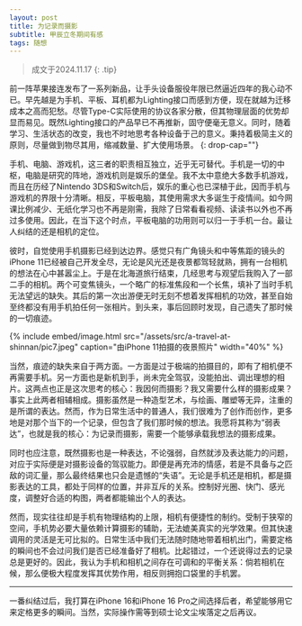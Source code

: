 ```yaml
---
layout: post
title: 为记录而摄影
subtitle: 甲辰立冬期间有感
tags: 随想
---
```


> 成文于2024.11.17
{: .tip}

前一阵苹果接连发布了一系列新品，让手头设备服役年限已然逼近四年的我心动不已。早先越是为手机、平板、耳机都为Lighting接口而感到方便，现在就越为迁移成本之高而犯愁。尽管Type-C实际使用的协议各家分散，但其物理层面的优势却显而易见。既然Lighting接口的产品早已不再推新，固守便毫无意义。同时，随着学习、生活状态的改变，我也不时地思考各种设备于己的意义。秉持着极简主义的原则，尽量做到物尽其用，缩减数量、扩大使用场景。
{: drop-cap=""}

手机、电脑、游戏机，这三者的职责相互独立，近乎无可替代。手机是一切的中枢，电脑是研究的阵地，游戏机则是娱乐的堡垒。我不太中意绝大多数手机游戏，而且在历经了Nintendo 3DS和Switch后，娱乐的重心也已深植于此，因而手机与游戏机的界限十分清晰。相反，平板电脑，其使用需求大多诞生于疫情间。如今网课比例减少、无纸化学习也不再是刚需，我除了日常看看视频、读读书以外也不再过多使用。因此，在当下这个时点，平板电脑的功用则可以归一于手机一台。最让人纠结的还是相机的定位。

彼时，自觉使用手机摄影已经到达边界。感觉只有广角镜头和中等焦距的镜头的iPhone 11已经被自己开发全尽，无论是风光还是夜景都驾轻就熟，拥有一台相机的想法在心中甚嚣尘上。于是在北海道旅行结束，几经思考与观望后我购入了一部二手的相机。两个可变焦镜头，一个略广的标准焦段和一个长焦，填补了当时手机无法望远的缺失。其后的第一次出游便无时无刻不想着发挥相机的功效，甚至自始至终都没有用手机拍任何一张相片。到头来，事后回顾时发现，自己遗失了那时候的一切痕迹。

{% include embed/image.html src="/assets/src/a-travel-at-shinnan/pic7.jpeg" caption="由iPhone 11拍摄的夜景照片" width="40%" %}

当然，痕迹的缺失来自于两方面。一方面是过于极端的拍摄目的，即有了相机便不再需要手机。另一方面也是新机到手，尚未完全驾驭，没能拍出、调出理想的相片。这两点也正是这次思考的核心：我因何而摄影？我又需要什么样的摄影成果？事实上此两者相辅相成。摄影虽然是一种造型艺术，与绘画、雕塑等无异，注重的是所谓的表达。然而，作为日常生活中的普通人，我们很难为了创作而创作，更多地是对那个当下的一个记录，但包含了我们那时候的想法。我愿将其称为“弱表达”，也就是我的核心：为记录而摄影，需要一个能够承载我想法的摄影成果。

同时也应注意，既然摄影也是一种表达，不论强弱，自然就涉及表达能力的问题，对应于实际便是对摄影设备的驾驭能力。即便是再充沛的情感，若是不具备与之匹敌的词汇量，那么最终结果也只会是遗憾的“失语”。无论是手机还是相机，都是摄影表达的工具，都处于同样的位置，并非互斥的关系。控制好光圈、快门、感光度，调整好合适的构图，两者都能输出个人的表达。

然而，现实往往却是手机有物理结构的上限，相机有便捷性的制约。受制于狭窄的空间，手机势必要大量依赖计算摄影的辅助，无法媲美真实的光学效果。但其快速调用的灵活是无可比拟的。日常生活中我们无法随时随地带着相机出门，需要定格的瞬间也不会过问我们是否已经准备好了相机。比起错过，一个还说得过去的记录总是更好的。因此，我认为手机和相机之间存在可调和的平衡关系：倘若相机在候，那么便极大程度发挥其优势作用，相反则拥抱口袋里的手机罢。

---

一番纠结过后，我打算在iPhone 16和iPhone 16 Pro之间选择后者，希望能够用它来定格更多的瞬间。当然，实际操作需等到硕士论文尘埃落定之后再议。
